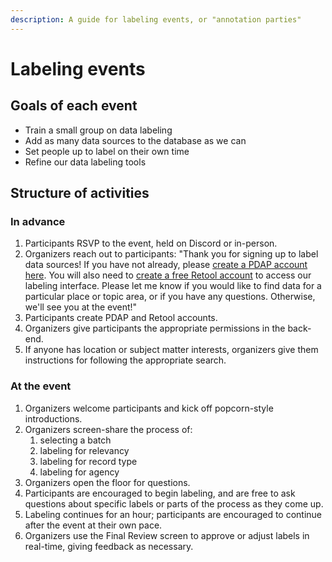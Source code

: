 ```yaml
---
description: A guide for labeling events, or "annotation parties"
---
```


# Labeling events

## Goals of each event

* Train a small group on data labeling
* Add as many data sources to the database as we can
* Set people up to label on their own time
* Refine our data labeling tools

## Structure of activities

### In advance

1. Participants RSVP to the event, held on Discord or in-person.
2. Organizers reach out to participants: "Thank you for signing up to label data sources! If you have not already, please [create a PDAP account here](https://pdap.io/sign-up?beta=true). You will also need to [create a free Retool account](https://login.retool.com/auth/signup) to access our labeling interface. Please let me know if you would like to find data for a particular place or topic area, or if you have any questions. Otherwise, we'll see you at the event!"
3. Participants create PDAP and Retool accounts.
4. Organizers give participants the appropriate permissions in the back-end.
5. If anyone has location or subject matter interests, organizers give them instructions for following the appropriate search.

### At the event

1. Organizers welcome participants and kick off popcorn-style introductions.
2. Organizers screen-share the process of:
   1. selecting a batch
   2. labeling for relevancy
   3. labeling for record type
   4. labeling for agency
3. Organizers open the floor for questions.
4. Participants are encouraged to begin labeling, and are free to ask questions about specific labels or parts of the process as they come up.
5. Labeling continues for an hour; participants are encouraged to continue after the event at their own pace.
6. Organizers use the Final Review screen to approve or adjust labels in real-time, giving feedback as necessary.
